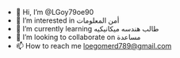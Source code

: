 - 👋 Hi, I’m @LGoy79oe90
- 👀 I’m interested in أمن المعلومات
- 🌱 I’m currently learning طالب هندسه ميكانيكيه
- 💞️ I’m looking to collaborate on مساعدة 
- 📫 How to reach me loegomerd789@gmail.com
<!---
LGoy79oe90/LGoy79oe90 is a ✨ special ✨ repository because its `README.md` (this file) appears on your GitHub profile.
You can click the Preview link to take a look at your changes.
--->
